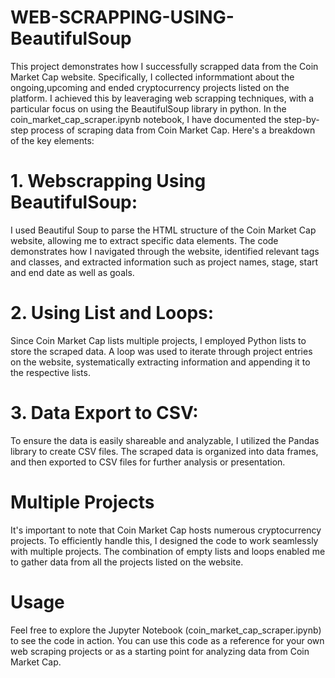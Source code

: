 # WEB-SCRAPPING-USING-BeautifulSoup
This project demonstrates how I successfully scrapped data from the Coin Market Cap website. Specifically, I collected informmationt about the ongoing,upcoming and ended cryptocurrency projects listed on the platform. I achieved this by leaveraging web scrapping techniques, with a particular focus on using the BeautifulSoup library in python.
In the coin_market_cap_scraper.ipynb notebook, I have documented the step-by-step process of scraping data from Coin Market Cap. Here's a breakdown of the key elements:
# 1. Webscrapping Using BeautifulSoup:
I used Beautiful Soup to parse the HTML structure of the Coin Market Cap website, allowing me to extract specific data elements.
The code demonstrates how I navigated through the website, identified relevant tags and classes, and extracted information such as project names, stage, start and end date as well as goals.
# 2. Using List and Loops:
Since Coin Market Cap lists multiple projects, I employed Python lists to store the scraped data. A loop was used to iterate through project entries on the website, systematically extracting information and appending it to the respective lists.
# 3. Data Export to CSV:
To ensure the data is easily shareable and analyzable, I utilized the Pandas library to create CSV files. The scraped data is organized into data frames, and then exported to CSV files for further analysis or presentation.
# Multiple Projects
It's important to note that Coin Market Cap hosts numerous cryptocurrency projects. To efficiently handle this, I designed the code to work seamlessly with multiple projects. The combination of empty lists and loops enabled me to gather data from all the projects listed on the website.
# Usage
Feel free to explore the Jupyter Notebook (coin_market_cap_scraper.ipynb) to see the code in action. You can use this code as a reference for your own web scraping projects or as a starting point for analyzing data from Coin Market Cap.
